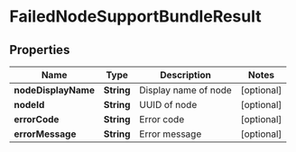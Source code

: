 # FailedNodeSupportBundleResult

## Properties
Name | Type | Description | Notes
------------ | ------------- | ------------- | -------------
**nodeDisplayName** | **String** | Display name of node |  [optional]
**nodeId** | **String** | UUID of node |  [optional]
**errorCode** | **String** | Error code |  [optional]
**errorMessage** | **String** | Error message |  [optional]
